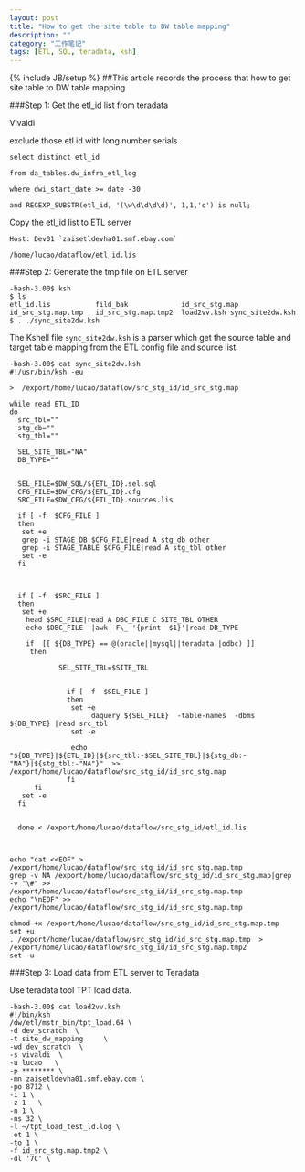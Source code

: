```yaml
---
layout: post
title: "How to get the site table to DW table mapping"
description: ""
category: "工作笔记"
tags: [ETL, SQL, teradata, ksh]
---
```

{% include JB/setup %}
##This article records the process that how to get site table to DW table mapping


###Step 1: Get the etl_id list from teradata

<!-- more -->

Vivaldi 

exclude those etl id with long number serials


    select distinct etl_id 

    from da_tables.dw_infra_etl_log

    where dwi_start_date >= date -30

    and REGEXP_SUBSTR(etl_id, '(\w\d\d\d\d)', 1,1,'c') is null;



Copy the etl_id list to ETL server

    Host: Dev01 `zaisetldevha01.smf.ebay.com`

    /home/lucao/dataflow/etl_id.lis

###Step 2: Generate the tmp file on ETL server


    -bash-3.00$ ksh
    $ ls
    etl_id.lis           fild_bak             id_src_stg.map       id_src_stg.map.tmp   id_src_stg.map.tmp2  load2vv.ksh sync_site2dw.ksh
    $ . ./sync_site2dw.ksh


The Kshell file `sync_site2dw.ksh` is a parser which get the source table and target table mapping from the ETL config file and source list.

    -bash-3.00$ cat sync_site2dw.ksh
    #!/usr/bin/ksh -eu
    
    >  /export/home/lucao/dataflow/src_stg_id/id_src_stg.map
    
    while read ETL_ID
    do
      src_tbl=""
      stg_db=""
      stg_tbl=""
    
      SEL_SITE_TBL="NA"
      DB_TYPE=""
    
    
      SEL_FILE=$DW_SQL/${ETL_ID}.sel.sql
      CFG_FILE=$DW_CFG/${ETL_ID}.cfg
      SRC_FILE=$DW_CFG/${ETL_ID}.sources.lis
    
      if [ -f  $CFG_FILE ]
      then
       set +e
       grep -i STAGE_DB $CFG_FILE|read A stg_db other
       grep -i STAGE_TABLE $CFG_FILE|read A stg_tbl other
       set -e
      fi
        
        
        
      if [ -f  $SRC_FILE ]
      then
       set +e
        head $SRC_FILE|read A DBC_FILE C SITE_TBL OTHER
        echo $DBC_FILE  |awk -F\_ '{print  $1}'|read DB_TYPE

        if  [[ ${DB_TYPE} == @(oracle||mysql||teradata||odbc) ]]
         then
    
                SEL_SITE_TBL=$SITE_TBL
    
    
                  if [ -f  $SEL_FILE ]
                  then
                   set +e
                        daquery ${SEL_FILE}  -table-names  -dbms ${DB_TYPE} |read src_tbl
                   set -e
    
                   echo "${DB_TYPE}|${ETL_ID}|${src_tbl:-$SEL_SITE_TBL}|${stg_db:-"NA"}|${stg_tbl:-"NA"}"  >> /export/home/lucao/dataflow/src_stg_id/id_src_stg.map
                  fi
          fi
       set -e
      fi
        
        
      done < /export/home/lucao/dataflow/src_stg_id/etl_id.lis
    
    
    
    echo "cat <<EOF" >  /export/home/lucao/dataflow/src_stg_id/id_src_stg.map.tmp
    grep -v NA /export/home/lucao/dataflow/src_stg_id/id_src_stg.map|grep -v "\#" >>
    /export/home/lucao/dataflow/src_stg_id/id_src_stg.map.tmp
    echo "\nEOF" >>  /export/home/lucao/dataflow/src_stg_id/id_src_stg.map.tmp
    
    chmod +x /export/home/lucao/dataflow/src_stg_id/id_src_stg.map.tmp
    set +u
    . /export/home/lucao/dataflow/src_stg_id/id_src_stg.map.tmp  > /export/home/lucao/dataflow/src_stg_id/id_src_stg.map.tmp2
    set -u
    

###Step 3: Load data from ETL server to Teradata

Use teradata tool TPT load data.

    -bash-3.00$ cat load2vv.ksh
    #!/bin/ksh
    /dw/etl/mstr_bin/tpt_load.64 \
    -d dev_scratch  \
    -t site_dw_mapping     \
    -wd dev_scratch  \
    -s vivaldi  \
    -u lucao   \
    -p ******** \
    -mn zaisetldevha01.smf.ebay.com \
    -po 8712 \
    -i 1 \
    -z 1   \
    -n 1 \
    -ns 32 \
    -l ~/tpt_load_test_ld.log \
    -ot 1 \
    -to 1 \
    -f id_src_stg.map.tmp2 \
    -dl '7C' \

